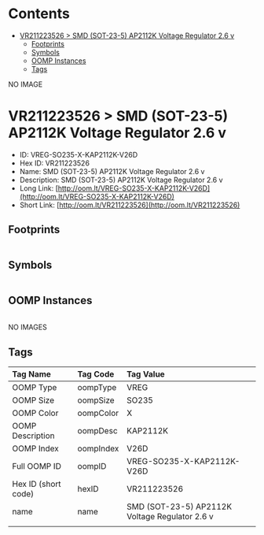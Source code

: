 



Contents
========

* [VR211223526 > SMD (SOT-23-5) AP2112K Voltage Regulator 2.6 v](#vr211223526--smd-sot-23-5-ap2112k-voltage-regulator-26-v)
	* [Footprints](#footprints)
	* [Symbols](#symbols)
	* [OOMP Instances](#oomp-instances)
	* [Tags](#tags)
  
NO IMAGE  
# VR211223526 > SMD (SOT-23-5) AP2112K Voltage Regulator 2.6 v

- ID: VREG-SO235-X-KAP2112K-V26D
- Hex ID: VR211223526
- Name: SMD (SOT-23-5) AP2112K Voltage Regulator 2.6 v
- Description: SMD (SOT-23-5) AP2112K Voltage Regulator 2.6 v
- Long Link: [http://oom.lt/VREG-SO235-X-KAP2112K-V26D](http://oom.lt/VREG-SO235-X-KAP2112K-V26D)
- Short Link: [http://oom.lt/VR211223526](http://oom.lt/VR211223526)

## Footprints
  

||||
| :--- | :--- | :--- |

## Symbols
  

||||
| :--- | :--- | :--- |

## OOMP Instances
  

||||
| :--- | :--- | :--- |
  
NO IMAGES  
## Tags
  

|Tag Name|Tag Code|Tag Value|
| :--- | :--- | :--- |
|OOMP Type|oompType|VREG|
|OOMP Size|oompSize|SO235|
|OOMP Color|oompColor|X|
|OOMP Description|oompDesc|KAP2112K|
|OOMP Index|oompIndex|V26D|
|Full OOMP ID|oompID|VREG-SO235-X-KAP2112K-V26D|
|Hex ID (short code)|hexID|VR211223526|
|name|name|SMD (SOT-23-5) AP2112K Voltage Regulator 2.6 v|
||||
